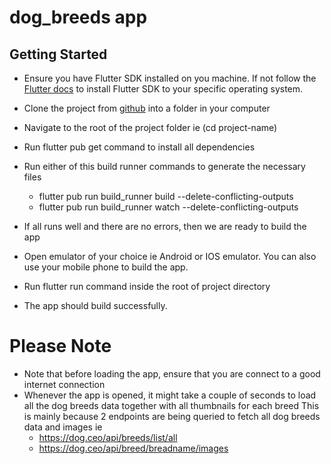 # dog_breeds app

## Getting Started

- Ensure you have Flutter SDK installed on you machine. If not follow the [Flutter docs](https://docs.flutter.dev/get-started/install) to install Flutter SDK 
  to your specific operating system.
- Clone the project from [github](https://github.com/kibzsam/dog_breed.git) into a folder in your computer
- Navigate to the root of the project folder ie (cd project-name)
- Run flutter pub get command to install all dependencies
- Run either of this build runner commands to generate the necessary files
    - flutter pub run build_runner build --delete-conflicting-outputs
    - flutter pub run build_runner watch --delete-conflicting-outputs
  
- If all runs well and there are no errors, then we are ready to build the app
- Open emulator of your choice ie Android or IOS emulator. You can also use your mobile phone to build the app.
- Run flutter run command inside the root of project directory
- The app should build successfully.

# Please Note 
  - Note that before loading the app, ensure that you are connect to a good internet connection
  - Whenever the app is opened, it might take a couple of seconds to load all the dog breeds data together with all thumbnails for each breed
    This is mainly because 2 endpoints are being queried to fetch all dog breeds data and images ie
      - https://dog.ceo/api/breeds/list/all
      - https://dog.ceo/api/breed/breadname/images

